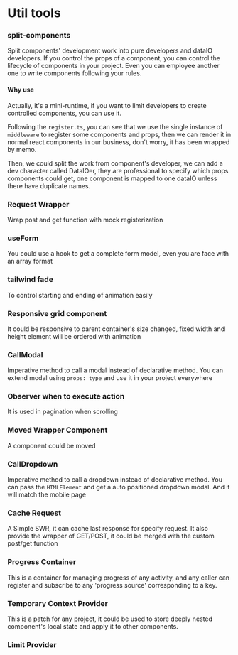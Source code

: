 # Util tools

### split-components

Split components' development work into pure developers and dataIO developers. If you control the props of a component, you can control the lifecycle of components in your project. Even you can employee another one to write components following your rules.

#### Why use

Actually, it's a mini-runtime, if you want to limit developers to create controlled components, you can use it.

Following the `register.ts`, you can see that we use the single instance of `middleware` to register some components and props, then we can render it in normal react components in our business, don't worry, it has been wrapped by memo.

Then, we could split the work from component's developer, we can add a dev character called DataIOer, they are professional to specify which props components could get, one component is mapped to one dataIO unless there have duplicate names.

### Request Wrapper

Wrap post and get function with mock registerization

### useForm

You could use a hook to get a complete form model, even you are face with an array format

### tailwind fade

To control starting and ending of animation easily

### Responsive grid component

It could be responsive to parent container's size changed, fixed width and height element will be ordered with animation

### CallModal

Imperative method to call a modal instead of declarative method.
You can extend modal using `props: type` and use it in your project everywhere

### Observer when to execute action

It is used in pagination when scrolling

### Moved Wrapper Component

A component could be moved

### CallDropdown

Imperative method to call a dropdown instead of declarative method.
You can pass the `HTMLElement` and get a auto positioned dropdown modal. And it will match the mobile page

### Cache Request

A Simple SWR, it can cache last response for specify request. It also provide the wrapper of GET/POST, it could be merged with the custom post/get function

### Progress Container

This is a container for managing progress of any activity, and any caller can register and subscribe to any 'progress source' corresponding to a key.

### Temporary Context Provider

This is a patch for any project, it could be used to store deeply nested component's local state and apply it to other components.

### Limit Provider
